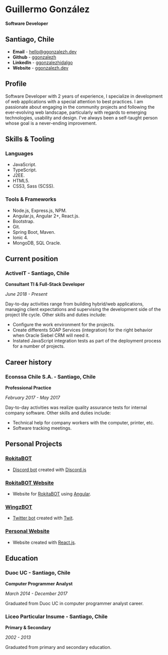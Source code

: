 # Guillermo González

**Software Developer**

## Santiago, Chile
- **Email** - [hello@ggonzalezh.dev](mailto:hello@ggonzalezh.dev)
- **Github** - [ggonzalezh](https://github.com/ggonzalezh)
- **LinkedIn** - [ggonzalezhidalgo](https://www.linkedin.com/in/ggonzalezhidalgo/)
- **Website** - [ggonzalezh.dev](https://ggonzalezh.dev)

## Profile
 Software Developer with 2 years of experience, I specialize in development of web applications with a  special attention to best practices. I am passionate about engaging in the community projects and following the ever-evolving web landscape, particularly with regards to emerging technologies, usability and design. I've always been a self-taught person whose goal is a never-ending improvement.

 ## Skills & Tooling
 
 ### Languages
 - JavaScript.
 - TypeScript.
 - J2EE.
 - HTML5.
 - CSS3, Sass (SCSS).

 ### Tools & Frameworks
 - Node.js, Express.js, NPM.
 - Angular.js, Angular 2+, React.js.
 - Bootstrap.
 - Git.
 - Spring Boot, Maven.
 - Ionic 4.
 - MongoDB, SQL Oracle.

## Current position

### ActiveIT - Santiago, Chile
**Consultant TI & Full-Stack Developer**

_June 2018 - Present_

Day-to-day activities range from building hybrid/web applications, managing client expectations and supervising the development side of the project life cycle.
Other skills and duties include:

- Configure the work environment for the projects.
- Create differents SOAP Services (integration) for the right behavior when Oracle Siebel CRM will need it.
- Instated JavaScript integration tests as part of the deployment process for a number of projects.

## Career history

### Econssa Chile S.A. - Santiago, Chile

**Professional Practice**

_February 2017 - May 2017_

Day-to-day activities was realize quality assurance tests for internal company software. Other skills and duties include:

- Technical help for company workers with the computer, printer, etc.
- Software tracking meetings.

## Personal Projects

### [RokitaBOT](https://github.com/ggonzalezh/rokita-bot)
- [Discord bot](https://discordapp.com/oauth2/authorize?client_id=414719351338565632&scope=bot) created with [Discord.js](https://discord.js.org/#/)

### [RokitaBOT Website](https://github.com/ggonzalezh/rokitabot-web)
- Website for [RokitaBOT](https://github.com/ggonzalezh/rokita-bot) using [Angular](https://angular.io/).

### [WingzBOT](https://github.com/ggonzalezh/wingz-bot)
- [Twitter bot](https://twitter.com/WingzBOT) created with [Twit](https://www.npmjs.com/package/twit).

### [Personal Website](https://ggonzalezh.dev)
- Website created with [React.js](https://github.com/facebook/create-react-app).

## Education

### Duoc UC - Santiago, Chile

**Computer Programmer Analyst**

_March 2014 - December 2017_

Graduated from Duoc UC in computer programmer analyst career.

### Liceo Particular Insume - Santiago, Chile

**Primary & Secondary**

_2002 - 2013_

Graduated from primary and secondary education.